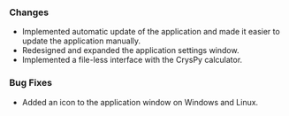 ### Changes

- Implemented automatic update of the application and made it easier to update the application manually.
- Redesigned and expanded the application settings window.
- Implemented a file-less interface with the CrysPy calculator. 

### Bug Fixes

- Added an icon to the application window on Windows and Linux.
